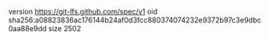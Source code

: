 version https://git-lfs.github.com/spec/v1
oid sha256:a08823836ac176144b24af0d3fcc880374074232e9372b97c3e9dbc0aa88e9dd
size 2502
